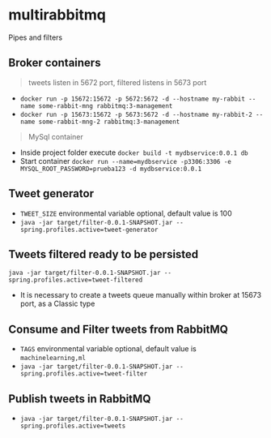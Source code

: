 # multirabbitmq
Pipes and filters

## Broker containers
> tweets listen in 5672 port, filtered listens in 5673 port
- `docker run -p 15672:15672 -p 5672:5672 -d --hostname my-rabbit --name some-rabbit-mng rabbitmq:3-management`
- `docker run -p 15673:15672 -p 5673:5672 -d --hostname my-rabbit-2 --name some-rabbit-mng-2 rabbitmq:3-management`

> MySql container
- Inside project folder execute `docker build -t mydbservice:0.0.1 db`
- Start container `docker run --name=mydbservice -p3306:3306 -e MYSQL_ROOT_PASSWORD=prueba123 -d mydbservice:0.0.1`

## Tweet generator
- `TWEET_SIZE` environmental variable optional, default value is 100
- `java -jar target/filter-0.0.1-SNAPSHOT.jar --spring.profiles.active=tweet-generator`

## Tweets filtered ready to be persisted
`java -jar target/filter-0.0.1-SNAPSHOT.jar --spring.profiles.active=tweet-filtered`
- It is necessary to create a tweets queue manually within broker at 15673 port, as a Classic type

## Consume and Filter tweets from RabbitMQ
- `TAGS` environmental variable optional, default value is `machinelearning,ml`
- `java -jar target/filter-0.0.1-SNAPSHOT.jar --spring.profiles.active=tweet-filter`

## Publish tweets in RabbitMQ
- `java -jar target/filter-0.0.1-SNAPSHOT.jar --spring.profiles.active=tweets`

